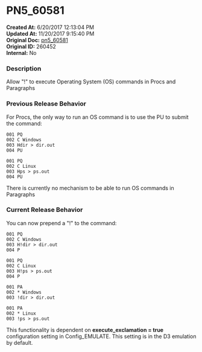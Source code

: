 # PN5_60581

**Created At:** 6/20/2017 12:13:04 PM  
**Updated At:** 11/20/2017 9:15:40 PM  
**Original Doc:** [pn5_60581](https://docs.jbase.com/36526-5-6-2-release-notes/pn5_60581)  
**Original ID:** 260452  
**Internal:** No  


### Description

Allow "!" to execute Operating System (OS) commands in Procs and Paragraphs



### Previous Release Behavior

For Procs, the only way to run an OS command is to use the PU to submit the command:

```
001 PQ
002 C Windows
003 Hdir > dir.out
004 PU

001 PQ
002 C Linux
003 Hps > ps.out
004 PU
```

There is currently no mechanism to be able to run OS commands in Paragraphs



### Current Release Behavior

You can now prepend a "!" to the command:

```
001 PQ
002 C Windows
003 H!dir > dir.out
004 P

001 PQ
002 C Linux
003 H!ps > ps.out
004 P

001 PA
002 * Windows
003 !dir > dir.out

001 PA
002 * Linux
003 !ps > ps.out
```

This functionality is dependent on **execute\_exclamation = true** configuration setting in Config\_EMULATE. This setting is in the D3 emulation by default.
